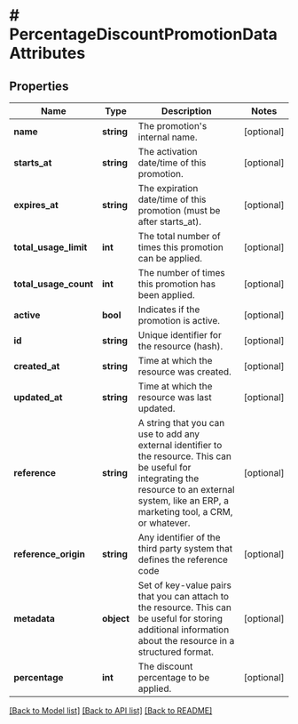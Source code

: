 # # PercentageDiscountPromotionDataAttributes

## Properties

Name | Type | Description | Notes
------------ | ------------- | ------------- | -------------
**name** | **string** | The promotion&#39;s internal name. | [optional]
**starts_at** | **string** | The activation date/time of this promotion. | [optional]
**expires_at** | **string** | The expiration date/time of this promotion (must be after starts_at). | [optional]
**total_usage_limit** | **int** | The total number of times this promotion can be applied. | [optional]
**total_usage_count** | **int** | The number of times this promotion has been applied. | [optional]
**active** | **bool** | Indicates if the promotion is active. | [optional]
**id** | **string** | Unique identifier for the resource (hash). | [optional]
**created_at** | **string** | Time at which the resource was created. | [optional]
**updated_at** | **string** | Time at which the resource was last updated. | [optional]
**reference** | **string** | A string that you can use to add any external identifier to the resource. This can be useful for integrating the resource to an external system, like an ERP, a marketing tool, a CRM, or whatever. | [optional]
**reference_origin** | **string** | Any identifier of the third party system that defines the reference code | [optional]
**metadata** | **object** | Set of key-value pairs that you can attach to the resource. This can be useful for storing additional information about the resource in a structured format. | [optional]
**percentage** | **int** | The discount percentage to be applied. | [optional]

[[Back to Model list]](../../README.md#models) [[Back to API list]](../../README.md#endpoints) [[Back to README]](../../README.md)
